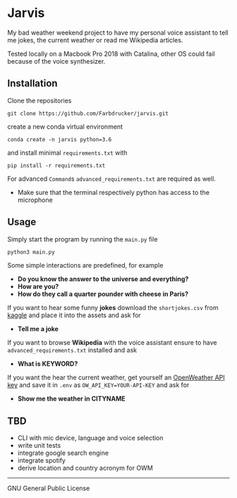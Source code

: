 # Jarvis
My bad weather weekend project to have my personal voice assistant to tell me jokes, 
the current weather or read me Wikipedia articles.

Tested locally on a Macbook Pro 2018 with Catalina, other OS could fail because of the voice synthesizer.

## Installation
Clone the repositories
```
git clone https://github.com/Farbdrucker/jarvis.git
```

create a new conda virtual environment
 
```shell
conda create -n jarvis python=3.6
```
 
and install minimal `requirements.txt` with
 
```shell 
pip install -r requirements.txt
```

For advanced `Command`s `advanced_requirements.txt` are required as well.


* Make sure that the terminal respectively python has access to the microphone

## Usage
Simply start the program by running the `main.py` file

```bash 
python3 main.py
```

Some simple interactions are predefined, for example
* **Do you know the answer to the universe and everything?**
* **How are you?**
* **How do they call a quarter pounder with cheese in Paris?**

If you want to hear some funny **jokes** download the `shortjokes.csv` from 
[kaggle](https://www.kaggle.com/abhinavmoudgil95/short-jokes/data) and place it into the assets and ask for
* **Tell me a joke**

If you want to browse **Wikipedia** with the voice assistant ensure to have `advanced_requirements.txt` installed and ask
* **What is KEYWORD?**

If you want the hear the current weather, get yourself an [OpenWeather API key](https://home.openweathermap.org) 
and save it in `.env` as `OW_API_KEY=YOUR-API-KEY` and ask for
* **Show me the weather in CITYNAME**

## TBD
* CLI with mic device, language and voice selection
* write unit tests
* integrate google search engine
* integrate spotify
* derive location and country acronym for OWM

---
GNU General Public License